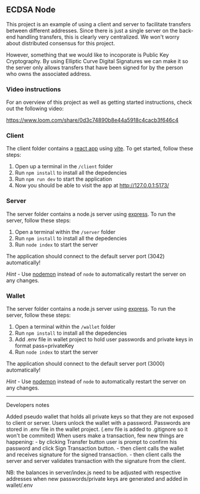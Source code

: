 ## ECDSA Node

This project is an example of using a client and server to facilitate transfers between different addresses. Since there is just a single server on the back-end handling transfers, this is clearly very centralized. We won't worry about distributed consensus for this project.

However, something that we would like to incoporate is Public Key Cryptography. By using Elliptic Curve Digital Signatures we can make it so the server only allows transfers that have been signed for by the person who owns the associated address.

### Video instructions
For an overview of this project as well as getting started instructions, check out the following video:

https://www.loom.com/share/0d3c74890b8e44a5918c4cacb3f646c4
 
### Client

The client folder contains a [react app](https://reactjs.org/) using [vite](https://vitejs.dev/). To get started, follow these steps:

1. Open up a terminal in the `/client` folder
2. Run `npm install` to install all the depedencies
3. Run `npm run dev` to start the application 
4. Now you should be able to visit the app at http://127.0.0.1:5173/

### Server

The server folder contains a node.js server using [express](https://expressjs.com/). To run the server, follow these steps:

1. Open a terminal within the `/server` folder 
2. Run `npm install` to install all the depedencies 
3. Run `node index` to start the server 

The application should connect to the default server port (3042) automatically! 

_Hint_ - Use [nodemon](https://www.npmjs.com/package/nodemon) instead of `node` to automatically restart the server on any changes.

### Wallet

The server folder contains a node.js server using [express](https://expressjs.com/). To run the server, follow these steps:

1. Open a terminal within the `/wallet` folder 
2. Run `npm install` to install all the depedencies
3. Add .env file in wallet project to hold user passwords and private keys in format pass=privateKey
4. Run `node index` to start the server 

The application should connect to the default server port (3000) automatically! 

_Hint_ - Use [nodemon](https://www.npmjs.com/package/nodemon) instead of `node` to automatically restart the server on any changes.

****************************************
Developers notes

Added pseudo wallet that holds all private keys so that they are not exposed to client or server.
Users unlock the wallet with a password. Passwords are stored in .env file in the wallet project. (.env file is added to .gitignore so it won't be commited)
When users make a transaction, few new things are happening:
    - by clicking Transfer button user is prompt to confirm his password and click Sign Transaction button. 
    - then client calls the wallet and receives signature for the signed transaction.
    - then client calls the server and server validates transaction with the signature from the client.

NB: the balances in server/index.js need to be adjusted with respective addresses when new passwords/private keys are generated and added in wallet/.env



    

